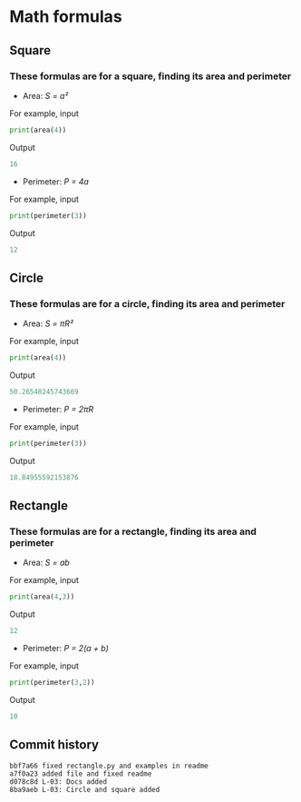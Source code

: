 # Math formulas
## Square
### These formulas are for a square, finding its area and perimeter
- Area: *S = a²*

For example, input
``` Python
print(area(4))
```
Output
``` Python
16
```

- Perimeter: *P = 4a*

For example, input
``` Python
print(perimeter(3))
```
Output
``` Python
12
```

## Circle
### These formulas are for a circle, finding its area and perimeter
- Area: *S = πR²*

For example, input
``` Python
print(area(4))
```
Output
``` Python
50.26548245743669
```

- Perimeter: *P = 2πR*

For example, input
``` Python
print(perimeter(3))
```
Output
``` Python
18.84955592153876
```

## Rectangle
### These formulas are for a rectangle, finding its area and perimeter
- Area: *S = ab*

For example, input
``` Python
print(area(4,3))
```
Output
``` Python
12
```

- Perimeter: *P = 2(a + b)*

For example, input
``` Python
print(perimeter(3,2))
```
Output
``` Python
10
```
## Сommit history

```
bbf7a66 fixed rectangle.py and examples in readme
a7f0a23 added file and fixed readme
d078c8d L-03: Docs added
8ba9aeb L-03: Circle and square added
```
